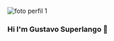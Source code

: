 
![foto perfil 1](https://github.com/RiosGustavo/RiosGustavo/assets/111397589/1a5eadb3-2dfc-48dc-9512-3d78df187e6a)
### Hi I'm Gustavo Superlango 👋


<!--
**RiosGustavo/RiosGustavo** is a ✨ _special_ ✨ repository because its `README.md` (this file) appears on your GitHub profile.


Here are some ideas to get you started:

- 🔭 I’m currently working on ...
- 🌱 I’m currently learning ...
- 👯 I’m looking to collaborate on ...
- 🤔 I’m looking for help with ...
- 💬 Ask me about ...
- 📫 How to reach me: ...
- 😄 Pronouns: ...
- ⚡ Fun fact: ...
-->
